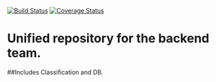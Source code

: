 [![Build Status](https://travis-ci.org/seadsystem/Backend.svg)](https://travis-ci.org/seadsystem/Backend) [![Coverage Status](https://coveralls.io/repos/seadsystem/Backend/badge.svg?branch=master&service=github)](https://coveralls.io/github/seadsystem/Backend?branch=master)

# Unified repository for the backend team.
##Includes Classification and DB. 
